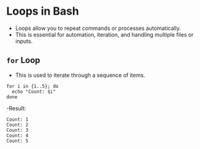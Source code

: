 # Loops in Bash
- Loops allow you to repeat commands or processes automatically.
- This is essential for automation, iteration, and handling multiple files or inputs.

## `for` Loop
- This is used to iterate through a sequence of items.
```
for i in {1..5}; do
  echo "Count: $i"
done
```
-Result:
```
Count: 1
Count: 2
Count: 3
Count: 4
Count: 5
```
